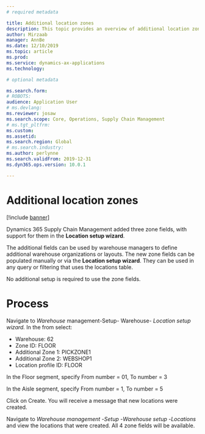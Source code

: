 ```yaml
---
# required metadata

title: Additional location zones
description: This topic provides an overview of additional location zones added to Dynamics 365 Supply Chain Management.
author: Mirzaab
manager: AnnBe
ms.date: 12/10/2019
ms.topic: article
ms.prod: 
ms.service: dynamics-ax-applications
ms.technology: 

# optional metadata

ms.search.form: 
# ROBOTS: 
audience: Application User
# ms.devlang: 
ms.reviewer: josaw
ms.search.scope: Core, Operations, Supply Chain Management
# ms.tgt_pltfrm: 
ms.custom: 
ms.assetid: 
ms.search.region: Global
# ms.search.industry: 
ms.author: perlynne
ms.search.validFrom: 2019-12-31
ms.dyn365.ops.version: 10.0.1

---
```


# Additional location zones

[!include [banner](../includes/banner.md)]

Dynamics 365 Supply Chain Management added three zone fields, with support for them in the **Location setup wizard**.

The additional fields can be used by warehouse managers to define additional warehouse organizations or layouts. The new zone fields can be populated manually or via the **Location setup wizard**. They can be used in any query or filtering that uses the locations table.

No additional setup is required to use the zone fields.

# Process 
<!---- process for what? What are we doing in this procedure? --------->

Navigate to _Warehouse_ management-Setup- Warehouse- _Location setup wizard._ In the from select:

- Warehouse: 62
- Zone ID: FLOOR
- Additional Zone 1: PICKZONE1
- Additional Zone 2: WEBSHOP1
- Location profile ID: FLOOR

In the Floor segment, specify From number = 01, To number = 3

In the Aisle segment, specify From number = 1, To number = 5

Click on Create. You will receive a message that new locations were created.

Navigate to _Warehouse management_ -_Setup_ -_Warehouse setup_ -_Locations_ and view the locations that were created. All 4 zone fields will be available. 
<!---- What are the 4 zone fields? you said above 3 fields were added? --------->
